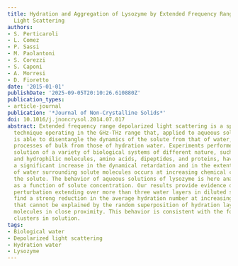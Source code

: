 ```yaml
---
title: Hydration and Aggregation of Lysozyme by Extended Frequency Range Depolarized
  Light Scattering
authors:
- S. Perticaroli
- L. Comez
- P. Sassi
- M. Paolantoni
- S. Corezzi
- S. Caponi
- A. Morresi
- D. Fioretto
date: '2015-01-01'
publishDate: '2025-09-05T20:10:26.610880Z'
publication_types:
- article-journal
publication: '*Journal of Non-Crystalline Solids*'
doi: 10.1016/j.jnoncrysol.2014.07.017
abstract: Extended frequency range depolarized light scattering is a spectroscopic
  technique operating in the GHz-THz range that, applied to aqueous solutions of biomolecules,
  is able to disentangle the dynamics of the solute from that of water, and relaxation
  processes of bulk from those of hydration water. Experiments performed on aqueous
  solution of a variety of biological systems of different nature, such as small hydrophobic
  and hydrophilic molecules, amino acids, dipeptides, and proteins, have shown that
  a significant increase in the dynamical retardation and in the extent of the perturbation
  of water surrounding solute molecules occurs at increasing chemical complexity of
  the solute. The behavior of aqueous solutions of lysozyme is here analyzed in detail,
  as a function of solute concentration. Our results provide evidence of a dynamical
  perturbation extending over more than three water layers in diluted solutions. We
  find a strong reduction in the average hydration number at increasing solute concentration
  that cannot be explained by the random superposition of hydration layers among lysozyme
  molecules in close proximity. This behavior is consistent with the formation of
  clusters in solution.
tags:
- Biological water
- Depolarized light scattering
- Hydration water
- Lysozyme
---
```

